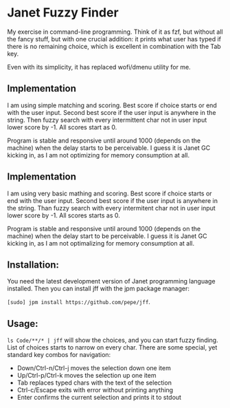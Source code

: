 # Janet Fuzzy Finder

My exercise in command-line programming. Think of it as fzf, but without all the
fancy stuff, but with one crucial addition: it prints what user has typed if
there is no remaining choice, which is excellent in combination with the Tab key.

Even with its simplicity, it has replaced wofi/dmenu utility for me.

## Implementation

I am using simple matching and scoring. Best score if choice starts or end
with the user input. Second best score if the user input is anywhere in the
string. Then fuzzy search with every intermittent char not in user input lower
score by -1. All scores start as 0.

Program is stable and responsive until around 1000 (depends on the machine)
when the delay starts to be perceivable. I guess it is Janet GC kicking in, as I
am not optimizing for memory consumption at all.

## Implementation

I am using very basic mathing and scoring. Best score if choice starts or end
with the user input. Second best score if the user input is anywhere in the
string. Than fuzzy search with every intermitent char not in user input lower
score by -1. All scores starts as 0.

Program is stable and responsive until around 1000 (depends on the machine)
when the delay start to be perceivable. I guess it is Janet GC kicking in, as I
am not optimalizing for memory consumption at all.

## Installation:

You need the latest development version of Janet programming language installed.
Then you can install jff with the jpm package manager:

`[sudo] jpm install https://github.com/pepe/jff`.

## Usage:

`ls Code/**/* | jff` will show the choices, and you can start fuzzy finding.
List of choices starts to narrow on every char. There are some special, yet
standard key combos for navigation:

- Down/Ctrl-n/Ctrl-j moves the selection down one item
- Up/Ctrl-p/Ctrl-k moves the selection up one item
- Tab replaces typed chars with the text of the selection
- Ctrl-c/Escape exits with error without printing anything
- Enter confirms the current selection and prints it to stdout



